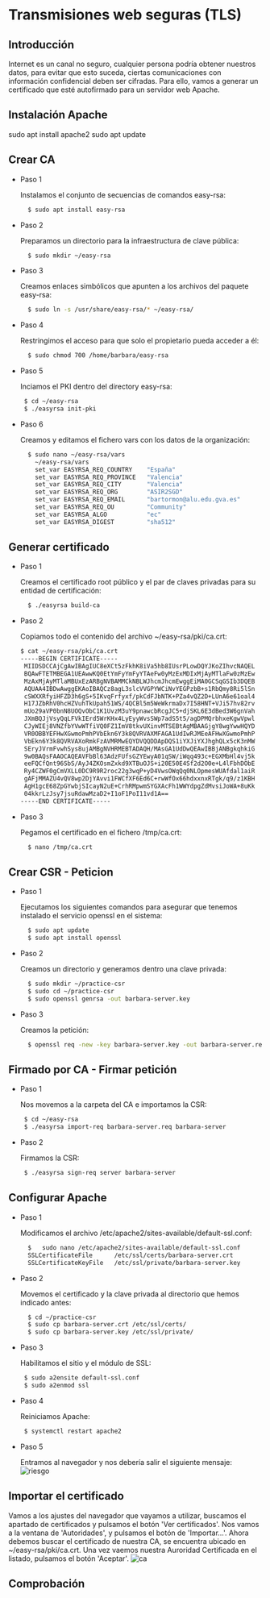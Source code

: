 # Transmisiones web seguras (TLS)

## Introducción
Internet es un canal no seguro, cualquier persona podría obtener nuestros datos, para evitar que esto suceda, ciertas comunicaciones con información confidencial deben ser cifradas. Para ello, vamos a generar un certificado que esté autofirmado para un servidor web Apache.

## Instalación Apache
sudo apt install apache2
sudo apt update

## Crear CA

- Paso 1

  Instalamos el conjunto de secuencias de comandos easy-rsa:
  ```bash
    $ sudo apt install easy-rsa
  ```
  
- Paso 2

  Preparamos un directorio para la infraestructura de clave pública:
  ```bash
    $ sudo mkdir ~/easy-rsa
    ```
  
- Paso 3

  Creamos enlaces simbólicos que apunten a los archivos del paquete easy-rsa:
  ```bash
    $ sudo ln -s /usr/share/easy-rsa/* ~/easy-rsa/
    ```

- Paso 4

  Restringimos el acceso para que solo el propietario pueda acceder a él:
  ```bash
    $ sudo chmod 700 /home/barbara/easy-rsa
    ```
- Paso 5

  Inciamos el PKI dentro del directory easy-rsa:
   ```bash
    $ cd ~/easy-rsa
    $ ./easyrsa init-pki
    ```

- Paso 6

  Creamos y editamos el fichero vars con los datos de la organización:
  ```bash
    $ sudo nano ~/easy-rsa/vars
      ~/easy-rsa/vars
      set_var EASYRSA_REQ_COUNTRY    "España"
      set_var EASYRSA_REQ_PROVINCE   "Valencia"
      set_var EASYRSA_REQ_CITY       "Valencia"
      set_var EASYRSA_REQ_ORG        "ASIR2SGD"
      set_var EASYRSA_REQ_EMAIL      "bartormon@alu.edu.gva.es"
      set_var EASYRSA_REQ_OU         "Community"
      set_var EASYRSA_ALGO           "ec"
      set_var EASYRSA_DIGEST         "sha512"

    ```

## Generar certificado

- Paso 1

  Creamos el certificado root público y el par de claves privadas para su entidad de certificación:
  ```bash
    $ ./easyrsa build-ca
    ```

- Paso 2
 
  Copiamos todo el contenido del archivo ~/easy-rsa/pki/ca.crt:
     ```bash
    $ cat ~/easy-rsa/pki/ca.crt
     -----BEGIN CERTIFICATE-----
      MIIDSDCCAjCgAwIBAgIUC8eXCt5zFkhK8iVa5hb8IUsrPLowDQYJKoZIhvcNAQEL
      BQAwFTETMBEGA1UEAwwKQ0EtYmFyYmFyYTAeFw0yMzExMDIxMjAyMTlaFw0zMzEw
      MzAxMjAyMTlaMBUxEzARBgNVBAMMCkNBLWJhcmJhcmEwggEiMA0GCSqGSIb3DQEB
      AQUAA4IBDwAwggEKAoIBAQCz8agL3slcVVGPYWCiNvYEGPzbB+s1RbQmy8Ri5lSn
      cSWXXRfyiHFZD3h6gS+5IKvqFrfyxf/pkCdFJbNTK+PZa4vQZ2D+LUnA6e61oal4
      H17JZbRhV0hcHZVuhTkUpah51WS/4QCBl5m5WeWkrmaDx7I58HNT+VJi57hv82rv
      mUo29aVP0bnN8UOQvObC1K1UvzM3uY9pnawcbRcgJC5+djSKL6E3dBed3W6gnVah
      JXmBQJjVsyQqLFVkIErd5WrKHx4LyEyyWvsSWp7adS5t5/agDPMQrbhxeKgwVpwl
      CJyWIEj8VNZfbYVwWTfiVQ0FZ1ImV8tkvUXinvMTSEBtAgMBAAGjgY8wgYwwHQYD
      VR0OBBYEFHwXGwmoPmhPVbEkn6Y3k8QVRVAXMFAGA1UdIwRJMEeAFHwXGwmoPmhP
      VbEkn6Y3k8QVRVAXoRmkFzAVMRMwEQYDVQQDDApDQS1iYXJiYXJhghQLx5cK3nMW
      SEryJVrmFvwhSys8ujAMBgNVHRMEBTADAQH/MAsGA1UdDwQEAwIBBjANBgkqhkiG
      9w0BAQsFAAOCAQEAVFbBl63AdzFUfsGZYEwyA01qSW/iWqq493c+EGXMbHl4vj5k
      eeFQCfQnt96SbS/AyJ4ZKOsmZxkd9XTBuOJS+i20E50E4Sf2d2O0e+L4lFbhDObE
      Ry4CZWF0gCmVXLL0DC9R9R2roc22g3wqP+yD4VwsOWqQq0NLOpmesWUAfdal1aiR
      gAFjMMAZU4vQV8wp2DjYAvvi1FWCfXF6Ed6C+rwWfOx66hdxxnxRTgk/q9/z1KBH
      AgH1gcE68ZpGYwbjSIcayN2uE+CrhRMpwmSYGXAcFh1WWYdpgZdMvsiJoWA+8uKk
      04kkrLzJsy7jsuRdawMzaD2+I1oF1PoI11vd1A==
    -----END CERTIFICATE-----
    ```

- Paso 3

  Pegamos el certificado en el fichero /tmp/ca.crt:
  ```bash
    $ nano /tmp/ca.crt
    ```

## Crear CSR - Peticion

- Paso 1

  Ejecutamos los siguientes comandos para asegurar que tenemos instalado el servicio openssl en el sistema:
  ```bash
    $ sudo apt update
    $ sudo apt install openssl
    ```

- Paso 2

  Creamos un directorio y generamos dentro una clave privada:
  ```bash
    $ sudo mkdir ~/practice-csr
    $ sudo cd ~/practice-csr
    $ sudo openssl genrsa -out barbara-server.key
    ```

- Paso 3

  Creamos la petición:
  ```bash
    $ openssl req -new -key barbara-server.key -out barbara-server.req
    ```

## Firmado por CA - Firmar petición

- Paso 1

  Nos movemos a la carpeta del CA e importamos la CSR:
   ```bash
    $ cd ~/easy-rsa
    $ ./easyrsa import-req barbara-server.req barbara-server
    ```

- Paso 2

  Firmamos la CSR:
   ```bash
    $ ./easyrsa sign-req server barbara-server
    ```
  
## Configurar Apache

- Paso 1

  Modificamos el archivo /etc/apache2/sites-available/default-ssl.conf:
  ```bash
    $   sudo nano /etc/apache2/sites-available/default-ssl.conf
    SSLCertificateFile      /etc/ssl/certs/barbara-server.crt
    SSLCertificateKeyFile   /etc/ssl/private/barbara-server.key
    ```

- Paso 2

  Movemos el certificado y la clave privada al directorio que hemos indicado antes:
  ```bash
    $ cd ~/practice-csr
    $ sudo cp barbara-server.crt /etc/ssl/certs/
    $ sudo cp barbara-server.key /etc/ssl/private/
    ```

- Paso 3

  Habilitamos el sitio y el módulo de SSL:
   ```bash
    $ sudo a2ensite default-ssl.conf
    $ sudo a2enmod ssl
    ```
  
- Paso 4

  Reiniciamos Apache:
   ```bash
    $ systemctl restart apache2
    ```

- Paso 5

  Entramos al navegador y nos debería salir el siguiente mensaje:
  ![riesgo](img/riesgo.png)
  
## Importar el certificado

  Vamos a los ajustes del navegador que vayamos a utilizar, buscamos el apartado de certificados y pulsamos el botón 'Ver certificados'. Nos vamos a la ventana de 'Autoridades', y pulsamos el botón de 'Importar...'.       Ahora debemos buscar el certificado de nuestra CA, se encuentra ubicado en ~/easy-rsa/pki/ca.crt. Una vez vaemos nuestra Auroridad Certificada en el listado, pulsamos el botón 'Aceptar'.
  ![ca](img/ca.png)

## Comprobación


